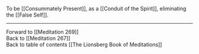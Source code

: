 To be [[Consummately Present]], as a [[Conduit of the Spirit]], eliminating the [[False Self]]. 

___

Forward to [[Meditation 269]]  
Back to [[Meditation 267]]  
Back to table of contents [[The Lionsberg Book of Meditations]]  